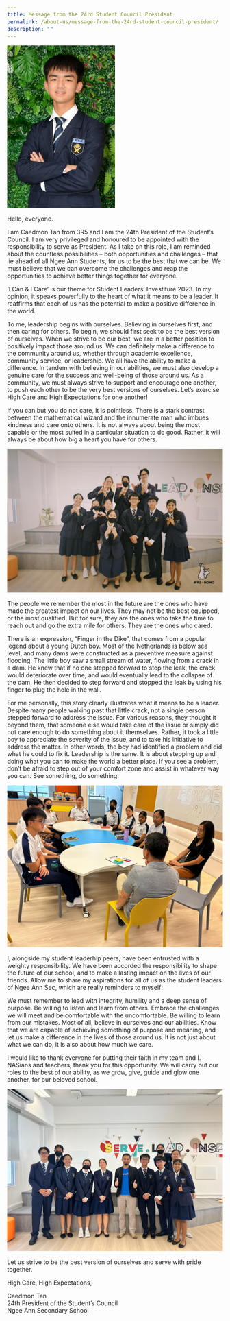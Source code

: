```yaml
---
title: Message from the 24rd Student Council President
permalink: /about-us/message-from-the-24rd-student-council-president/
description: ""
---
```

<img src="/images/24th%20SC%20President/hus_9231_scaled.jpg" style="width:50%;max-width:400px;">

Hello, everyone.

I am Caedmon Tan from 3R5 and I am the 24th President of the Student’s Council. I am very privileged and honoured to be appointed with the responsibility to serve as President. As I take on this role, I am reminded about the countless possibilities – both opportunities and challenges – that lie ahead of all Ngee Ann Students, for us to be the best that we can be. We must believe that we can overcome the challenges and reap the opportunities to achieve better things together for everyone. 

‘I Can &amp; I Care’ is our theme for Student Leaders’ Investiture 2023. In my opinion, it speaks powerfully to the heart of what it means to be a leader. It reaffirms that each of us has the potential to make a positive difference in the world. 

To me, leadership begins with ourselves. Believing in ourselves first, and then caring for others. To begin, we should first seek to be the best version of ourselves. When we strive to be our best, we are in a better position to positively impact those around us. We can definitely make a difference to the community around us, whether through academic excellence, community service, or leadership. We all have the ability to make a difference.  In tandem with believing in our abilities, we must also develop a genuine care for the success and well-being of those around us. As a community, we must always strive to support and encourage one another, to push each other to be the very best versions of ourselves. Let’s exercise High Care and High Expectations for one another!

If you can but you do not care, it is pointless. There is a stark contrast between the mathematical wizard and the innumerate man who imbues kindness and care onto others. It is not always about being the most capable or the most suited in a particular situation to do good. Rather, it will always be about how big a heart you have for others. 

![](/images/24th%20SC%20President/exco%202023.jpeg)

The people we remember the most in the future are the ones who have made the greatest impact on our lives. They may not be the best equipped, or the most qualified. But for sure, they are the ones who take the time to reach out and go the extra mile for others. They are the ones who cared.

There is an expression, “Finger in the Dike”, that comes from a popular legend about a young Dutch boy. Most of the Netherlands is below sea level, and many dams were constructed as a preventive measure against flooding. The little boy saw a small stream of water, flowing from a crack in a dam. He knew that if no one stepped forward to stop the leak, the crack would deteriorate over time, and would eventually lead to the collapse of the dam. He then decided to step forward and stopped the leak by using his finger to plug the hole in the wall. 

For me personally, this story clearly illustrates what it means to be a leader. Despite many people walking past that little crack, not a single person stepped forward to address the issue. For various reasons, they thought it beyond them, that someone else would take care of the issue or simply did not care enough to do something about it themselves. Rather, it took a little boy to appreciate the severity of the issue, and to take his initiative to address the matter. In other words, the boy had identified a problem and did what he could to fix it. Leadership is the same. It is about stepping up and doing what you can to make the world a better place. If you see a problem, don’t be afraid to step out of your comfort zone and assist in whatever way you can. See something, do something.

![](/images/24th%20SC%20President/img-20230322-wa0014.jpg)

I, alongside my student leaderhip peers, have been entrusted with a weighty responsibility. We have been accorded the responsibility to shape the future of our school, and to make a lasting impact on the lives of our friends. Allow me to share my aspirations for all of us as the student leaders of Ngee Ann Sec, which are really reminders to myself: 

We must remember to lead with integrity, humility and a deep sense of purpose. Be willing to listen and learn from others. Embrace the challenges we will meet and be comfortable with the uncomfortable. Be willing to learn from our mistakes.  Most of all, believe in ourselves and our abilities. Know that we are capable of achieving something of purpose and meaning, and let us make a difference in the lives of those around us. It is not just about what we can do, it is also about how much we care. 

I would like to thank everyone for putting their faith in my team and I. NASians and teachers, thank you for this opportunity. We will carry out our roles to the best of our ability, as we grow, give, guide and glow one another, for our beloved school. 

![](/images/24th%20SC%20President/img-20230525-wa0040.jpg)

Let us strive to be the best version of ourselves and serve with pride together.

High Care, High Expectations,

Caedmon Tan<br>
24th President of the Student’s Council<br>
Ngee Ann Secondary School